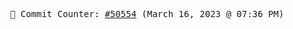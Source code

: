 <p align="center">
    <samp>
        📮 Commit Counter: <a href="https://github.com/Javascript-void0/Javascript-void0/commits/main">#50554</a> (March 16, 2023 @ 07:36 PM)
    </samp>
</p>